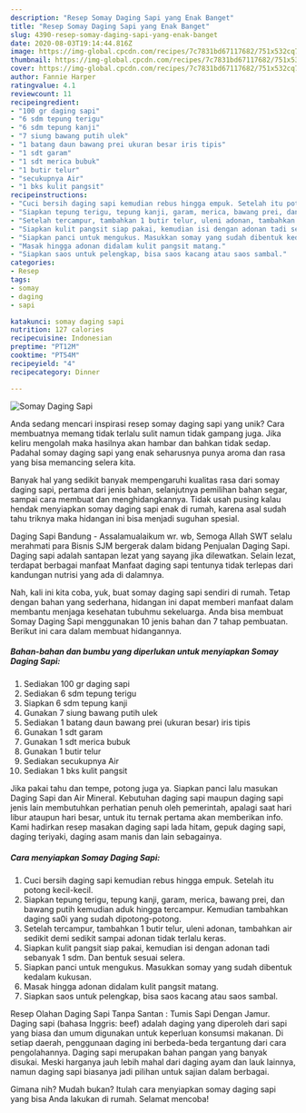 ```yaml
---
description: "Resep Somay Daging Sapi yang Enak Banget"
title: "Resep Somay Daging Sapi yang Enak Banget"
slug: 4390-resep-somay-daging-sapi-yang-enak-banget
date: 2020-08-03T19:14:44.816Z
image: https://img-global.cpcdn.com/recipes/7c7831bd67117682/751x532cq70/somay-daging-sapi-foto-resep-utama.jpg
thumbnail: https://img-global.cpcdn.com/recipes/7c7831bd67117682/751x532cq70/somay-daging-sapi-foto-resep-utama.jpg
cover: https://img-global.cpcdn.com/recipes/7c7831bd67117682/751x532cq70/somay-daging-sapi-foto-resep-utama.jpg
author: Fannie Harper
ratingvalue: 4.1
reviewcount: 11
recipeingredient:
- "100 gr daging sapi"
- "6 sdm tepung terigu"
- "6 sdm tepung kanji"
- "7 siung bawang putih ulek"
- "1 batang daun bawang prei ukuran besar iris tipis"
- "1 sdt garam"
- "1 sdt merica bubuk"
- "1 butir telur"
- "secukupnya Air"
- "1 bks kulit pangsit"
recipeinstructions:
- "Cuci bersih daging sapi kemudian rebus hingga empuk. Setelah itu potong kecil-kecil."
- "Siapkan tepung terigu, tepung kanji, garam, merica, bawang prei, dan bawang putih kemudian aduk hingga tercampur. Kemudian tambahkan daging sa0i yang sudah dipotong-potong."
- "Setelah tercampur, tambahkan 1 butir telur, uleni adonan, tambahkan air sedikit demi sedikit sampai adonan tidak terlalu keras."
- "Siapkan kulit pangsit siap pakai, kemudian isi dengan adonan tadi sebanyak 1 sdm. Dan bentuk sesuai selera."
- "Siapkan panci untuk mengukus. Masukkan somay yang sudah dibentuk kedalam kukusan."
- "Masak hingga adonan didalam kulit pangsit matang."
- "Siapkan saos untuk pelengkap, bisa saos kacang atau saos sambal."
categories:
- Resep
tags:
- somay
- daging
- sapi

katakunci: somay daging sapi 
nutrition: 127 calories
recipecuisine: Indonesian
preptime: "PT12M"
cooktime: "PT54M"
recipeyield: "4"
recipecategory: Dinner

---
```



![Somay Daging Sapi](https://img-global.cpcdn.com/recipes/7c7831bd67117682/751x532cq70/somay-daging-sapi-foto-resep-utama.jpg)

Anda sedang mencari inspirasi resep somay daging sapi yang unik? Cara membuatnya memang tidak terlalu sulit namun tidak gampang juga. Jika keliru mengolah maka hasilnya akan hambar dan bahkan tidak sedap. Padahal somay daging sapi yang enak seharusnya punya aroma dan rasa yang bisa memancing selera kita.

Banyak hal yang sedikit banyak mempengaruhi kualitas rasa dari somay daging sapi, pertama dari jenis bahan, selanjutnya pemilihan bahan segar, sampai cara membuat dan menghidangkannya. Tidak usah pusing kalau hendak menyiapkan somay daging sapi enak di rumah, karena asal sudah tahu triknya maka hidangan ini bisa menjadi suguhan spesial.

Daging Sapi Bandung - Assalamualaikum wr. wb, Semoga Allah SWT selalu merahmati para Bisnis SJM bergerak dalam bidang Penjualan Daging Sapi. Daging sapi adalah santapan lezat yang sayang jika dilewatkan. Selain lezat, terdapat berbagai manfaat Manfaat daging sapi tentunya tidak terlepas dari kandungan nutrisi yang ada di dalamnya.


Nah, kali ini kita coba, yuk, buat somay daging sapi sendiri di rumah. Tetap dengan bahan yang sederhana, hidangan ini dapat memberi manfaat dalam membantu menjaga kesehatan tubuhmu sekeluarga. Anda bisa membuat Somay Daging Sapi menggunakan 10 jenis bahan dan 7 tahap pembuatan. Berikut ini cara dalam membuat hidangannya.

<!--inarticleads1-->

##### Bahan-bahan dan bumbu yang diperlukan untuk menyiapkan Somay Daging Sapi:

1. Sediakan 100 gr daging sapi
1. Sediakan 6 sdm tepung terigu
1. Siapkan 6 sdm tepung kanji
1. Gunakan 7 siung bawang putih ulek
1. Sediakan 1 batang daun bawang prei (ukuran besar) iris tipis
1. Gunakan 1 sdt garam
1. Gunakan 1 sdt merica bubuk
1. Gunakan 1 butir telur
1. Sediakan secukupnya Air
1. Sediakan 1 bks kulit pangsit


Jika pakai tahu dan tempe, potong juga ya. Siapkan panci lalu masukan Daging Sapi dan Air Mineral. Kebutuhan daging sapi maupun daging sapi jenis lain membutuhkan perhatian penuh oleh pemerintah, apalagi saat hari libur ataupun hari besar, untuk itu ternak pertama akan memberikan info. Kami hadirkan resep masakan daging sapi lada hitam, gepuk daging sapi, daging teriyaki, daging asam manis dan lain sebagainya. 

<!--inarticleads2-->

##### Cara menyiapkan Somay Daging Sapi:

1. Cuci bersih daging sapi kemudian rebus hingga empuk. Setelah itu potong kecil-kecil.
1. Siapkan tepung terigu, tepung kanji, garam, merica, bawang prei, dan bawang putih kemudian aduk hingga tercampur. Kemudian tambahkan daging sa0i yang sudah dipotong-potong.
1. Setelah tercampur, tambahkan 1 butir telur, uleni adonan, tambahkan air sedikit demi sedikit sampai adonan tidak terlalu keras.
1. Siapkan kulit pangsit siap pakai, kemudian isi dengan adonan tadi sebanyak 1 sdm. Dan bentuk sesuai selera.
1. Siapkan panci untuk mengukus. Masukkan somay yang sudah dibentuk kedalam kukusan.
1. Masak hingga adonan didalam kulit pangsit matang.
1. Siapkan saos untuk pelengkap, bisa saos kacang atau saos sambal.


Resep Olahan Daging Sapi Tanpa Santan : Tumis Sapi Dengan Jamur. Daging sapi (bahasa Inggris: beef) adalah daging yang diperoleh dari sapi yang biasa dan umum digunakan untuk keperluan konsumsi makanan. Di setiap daerah, penggunaan daging ini berbeda-beda tergantung dari cara pengolahannya. Daging sapi merupakan bahan pangan yang banyak disukai. Meski harganya jauh lebih mahal dari daging ayam dan lauk lainnya, namun daging sapi biasanya jadi pilihan untuk sajian dalam berbagai. 

Gimana nih? Mudah bukan? Itulah cara menyiapkan somay daging sapi yang bisa Anda lakukan di rumah. Selamat mencoba!

